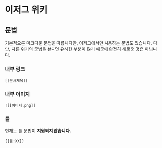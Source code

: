 # 이저그 위키
## 문법
기본적으론 마크다운 문법을 따릅니다만, 이저그에서만 사용하는 문법도 
있습니다. 다만, 다른 위키의 문법을 본다면 유사한 부분이 많기 때문에 
완전히 새로운 것은 아닙니다.

### 내부 링크
```
[[문서제목]]
```

### 내부 이미지
```
![[이미지.png]]
```

### 틀
현재는 틀 문법이 **지원되지 않습니다.**
```
{{틀:XX}}
```